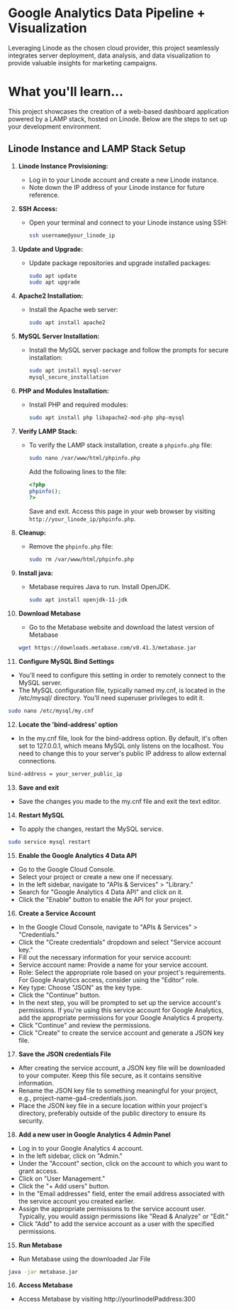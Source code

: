 # Google Analytics Data Pipeline + Visualization
Leveraging Linode as the chosen cloud provider, this project seamlessly integrates server deployment, data analysis, and data visualization to provide valuable insights for marketing campaigns.

# What you'll learn...

This project showcases the creation of a web-based dashboard application powered by a LAMP stack, hosted on Linode. Below are the steps to set up your development environment.

## Linode Instance and LAMP Stack Setup

1. **Linode Instance Provisioning:**
   - Log in to your Linode account and create a new Linode instance.
   - Note down the IP address of your Linode instance for future reference.

2. **SSH Access:**
   - Open your terminal and connect to your Linode instance using SSH:
     ```bash
     ssh username@your_linode_ip
     ```

3. **Update and Upgrade:**
   - Update package repositories and upgrade installed packages:
     ```bash
     sudo apt update
     sudo apt upgrade
     ```

4. **Apache2 Installation:**
   - Install the Apache web server:
     ```bash
     sudo apt install apache2
     ```

5. **MySQL Server Installation:**
   - Install the MySQL server package and follow the prompts for secure installation:
     ```bash
     sudo apt install mysql-server
     mysql_secure_installation
     ```

6. **PHP and Modules Installation:**
   - Install PHP and required modules:
     ```bash
     sudo apt install php libapache2-mod-php php-mysql
     ```

7. **Verify LAMP Stack:**
   - To verify the LAMP stack installation, create a `phpinfo.php` file:
     ```bash
     sudo nano /var/www/html/phpinfo.php
     ```
     Add the following lines to the file:
     ```php
     <?php
     phpinfo();
     ?>
     ```
     Save and exit. Access this page in your web browser by visiting `http://your_linode_ip/phpinfo.php`.

8. **Cleanup:**
   - Remove the `phpinfo.php` file:
     ```bash
     sudo rm /var/www/html/phpinfo.php
     ```

9. **Install java:**
   - Metabase requires Java to run. Install OpenJDK.
     ```bash
     sudo apt install openjdk-11-jdk
     ```

10. **Download Metabase**
    - Go to the Metabase website and download the latest version of Metabase
    ```bash
    wget https://downloads.metabase.com/v0.41.3/metabase.jar
    ```

11. **Configure MySQL Bind Settings**
   - You'll need to configure this setting in order to remotely connect to the MySQL server.
   - The MySQL configuration file, typically named my.cnf, is located in the /etc/mysql/ directory. You'll need superuser privileges to edit it.
 
   ```bash
   sudo nano /etc/mysql/my.cnf
   ```

12. **Locate the 'bind-address' option**
   - In the my.cnf file, look for the bind-address option. By default, it's often set to 127.0.0.1, which means MySQL only listens on the localhost. You need to change this to your server's public IP address to allow external connections.
   
   ```bash
   bind-address = your_server_public_ip
   ```
13. **Save and exit**
   - Save the changes you made to the my.cnf file and exit the text editor.

14. **Restart MySQL**
   - To apply the changes, restart the MySQL service.

   ```bash
   sudo service mysql restart
   ```

15. **Enable the Google Analytics 4 Data API**
   - Go to the Google Cloud Console.
   - Select your project or create a new one if necessary.
   - In the left sidebar, navigate to "APIs & Services" > "Library."
   - Search for "Google Analytics 4 Data API" and click on it.
   - Click the "Enable" button to enable the API for your project.

16. **Create a Service Account**
   - In the Google Cloud Console, navigate to "APIs & Services" > "Credentials."
   - Click the "Create credentials" dropdown and select "Service account key."
   - Fill out the necessary information for your service account:
   - Service account name: Provide a name for your service account.
   - Role: Select the appropriate role based on your project's requirements. For Google Analytics access, consider using the "Editor" role.
   - Key type: Choose "JSON" as the key type.
   - Click the "Continue" button.
   - In the next step, you will be prompted to set up the service account's permissions. If you're using this service account for Google Analytics, add the appropriate permissions for your Google Analytics 4 property.
   - Click "Continue" and review the permissions.
   - Click "Create" to create the service account and generate a JSON key file.

17. **Save the JSON credentials File**
   - After creating the service account, a JSON key file will be downloaded to your computer. Keep this file secure, as it contains sensitive information.
   - Rename the JSON key file to something meaningful for your project, e.g., project-name-ga4-credentials.json.
   - Place the JSON key file in a secure location within your project's directory, preferably outside of the public directory to ensure its security.

18. **Add a new user in Google Analytics 4 Admin Panel**
   - Log in to your Google Analytics 4 account.
   - In the left sidebar, click on "Admin."
   - Under the "Account" section, click on the account to which you want to grant access.
   - Click on "User Management."
   - Click the "+ Add users" button.
   - In the "Email addresses" field, enter the email address associated with the service account you created earlier.
   - Assign the appropriate permissions to the service account user. Typically, you would assign permissions like "Read & Analyze" or "Edit."
   - Click "Add" to add the service account as a user with the specified permissions. 

15. **Run Metabase**
   - Run Metabase using the downloaded Jar File

   ```bash
   java -jar metabase.jar
   ```

16. **Access Metabase**
   - Access Metabase by visiting http://yourlinodeIPaddress:300



